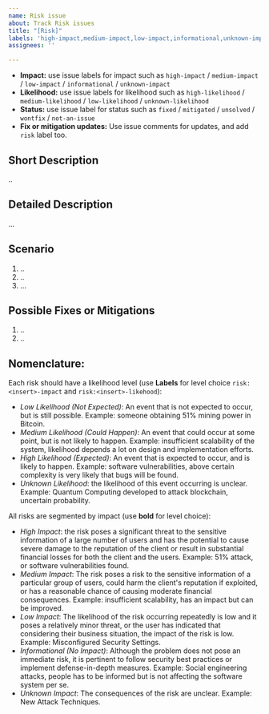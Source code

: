 ```yaml
---
name: Risk issue
about: Track Risk issues
title: "[Risk]"
labels: 'high-impact,medium-impact,low-impact,informational,unknown-impact,high-likelihood,medium-likelihood,low-likelihood,unknown-likelihood,unsolved,mitigated,wontfix,fixed,not-an-issue'
assignees: ''

---
```


* **Impact:** use issue labels for impact such as `high-impact` / `medium-impact` / `low-impact` / `informational` / `unknown-impact`
* **Likelihood:** use issue labels for likelihood such as `high-likelihood` / `medium-likelihood` / `low-likelihood` / `unknown-likelihood`
* **Status:** use issue label for status such as `fixed` / `mitigated` / `unsolved` / `wontfix` / `not-an-issue`
* **Fix or mitigation updates:** Use issue comments for updates, and add `risk` label too.

## Short Description

..

## Detailed Description

...

## Scenario

1. ..
2. ..
3. ...

## Possible Fixes or Mitigations

1. ..
2. ..

## Nomenclature:

Each risk should have a likelihood level (use **Labels** for level choice `risk:<insert>-impact` and `risk:<insert>-likehood`):

* _Low Likelihood (Not Expected)_: An event that is not expected to occur, but is still possible. Example: someone obtaining 51% mining power in Bitcoin.
* _Medium Likelihood (Could Happen)_: An event that could occur at some point, but is not likely to happen. Example: insufficient scalability of the system, likelihood depends a lot on design and implementation efforts.
* _High Likelihood (Expected)_: An event that is expected to occur, and is likely to happen. Example: software vulnerabilities, above certain complexity is very likely that bugs will be found.
* _Unknown Likelihood_: the likelihood of this event occurring is unclear. Example: Quantum Computing developed to attack blockchain, uncertain probability.

All risks are segmented by impact (use **bold** for level choice): 

* _High Impact_: the risk poses a significant threat to the sensitive information of a large number of users and has the potential to cause severe damage to the reputation of the client or result in substantial financial losses for both the client and the users. Example: 51% attack, or software vulnerabilities found.
* _Medium Impact_: The risk poses a risk to the sensitive information of a particular group of users, could harm the client's reputation if exploited, or has a reasonable chance of causing moderate financial consequences. Example: insufficient scalability, has an impact  but can be improved.
* _Low Impact_: The likelihood of the risk occurring repeatedly is low and it poses a relatively minor threat, or the user has indicated that considering their business situation, the impact of the risk is low. Example: Misconfigured Security Settings.
* _Informational (No Impact)_:  Although the problem does not pose an immediate risk, it is pertinent to follow security best practices or implement defense-in-depth measures. Example: Social engineering attacks, people has to be informed but is not affecting the software system per se.
* _Unknown Impact_: The consequences of the risk are unclear. Example: New Attack Techniques.
